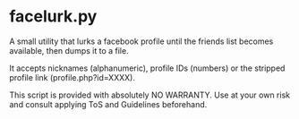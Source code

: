 facelurk.py
===========

A small utility that lurks a facebook profile until the friends list becomes available, then dumps it to a file.

It accepts nicknames (alphanumeric), profile IDs (numbers) or the stripped profile link (profile.php?id=XXXX).

This script is provided with absolutely NO WARRANTY. Use at your own risk and consult applying ToS and Guidelines beforehand.
